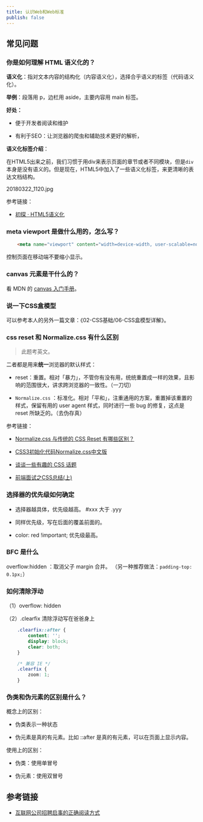 ```yaml
---
title: 认识Web和Web标准
publish: false
---
```


 

## 常见问题

### 你是如何理解 HTML 语义化的？

**语义化**：指对文本内容的结构化（内容语义化），选择合乎语义的标签（代码语义化）。

**举例**：段落用 p，边栏用 aside，主要内容用 main 标签。

**好处：**

- 便于开发者阅读和维护

- 有利于SEO：让浏览器的爬虫和辅助技术更好的解析，

**语义化标签介绍**：

在HTML5出来之前，我们习惯于用div来表示页面的章节或者不同模块，但是`div`本身是没有语义的。但是现在，HTML5中加入了一些语义化标签，来更清晰的表达文档结构。

20180322_1120.jpg

参考链接：

- [初探 · HTML5语义化](https://zhuanlan.zhihu.com/p/32570423)

### meta viewport 是做什么用的，怎么写？

```html
 	<meta name="viewport" content="width=device-width, user-scalable=no, initial-scale=1.0, maximum-scale=1.0, minimum-scale=1.0">
```

控制页面在移动端不要缩小显示。

### canvas 元素是干什么的？

看 MDN 的 [canvas 入门手册](https://developer.mozilla.org/zh-CN/docs/Web/API/Canvas_API)。

### 说一下CSS盒模型

可以参考本人的另外一篇文章：《02-CSS基础/06-CSS盒模型详解》。

### css reset 和 Normalize.css 有什么区别

> 此题考英文。

二者都是用来**统一**浏览器的默认样式：

- reset：重置。相对「暴力」，不管你有没有用，统统重置成一样的效果，且影响的范围很大，讲求跨浏览器的一致性。（一刀切）

- `Normalize.css` ：标准化。相对「平和」，注重通用的方案，重置掉该重置的样式，保留有用的 user agent 样式，同时进行一些 bug 的修复，这点是 reset 所缺乏的。（去伪存真）

参考链接：

- [Normalize.css 与传统的 CSS Reset 有哪些区别？](https://p.baidu.com/question/ab496162636234613761335c00)

- [CSS3初始化代码Normalize.css中文版](http://www.bbsxiaomi.com/html_css/html5_css3/177.html)

- [谈谈一些有趣的 CSS 话题](https://github.com/chokcoco/iCSS)

- [前端面试之CSS总结(上)](https://segmentfault.com/a/1190000006890725)


### 选择器的优先级如何确定

- 选择器越具体，优先级越高。 #xxx 大于 .yyy

- 同样优先级，写在后面的覆盖前面的。

- color: red !important; 优先级最高。


### BFC 是什么


overflow:hidden ：取消父子 margin 合并。 （另一种推荐做法：`padding-top: 0.1px;`）


### 如何清除浮动

（1）overflow: hidden

（2）.clearfix 清除浮动写在爸爸身上

```css
    .clearfix::after {
        content: '';
        display: block;
        clear: both;
    }

    /* 兼容 IE */
    .clearfix {
        zoom: 1;
    }
```

### 伪类和伪元素的区别是什么？

概念上的区别：

- 伪类表示一种状态

- 伪元素是真的有元素。比如 ::after 是真的有元素，可以在页面上显示内容。

使用上的区别：

- 伪类：使用单冒号

- 伪元素：使用双冒号

## 参考链接

- [互联网公司招聘启事的正确阅读方式](https://zhuanlan.zhihu.com/p/33998813)


